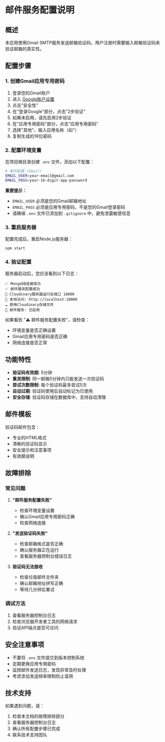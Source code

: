 # 邮件服务配置说明

## 概述
本应用使用Gmail SMTP服务发送邮箱验证码。用户注册时需要输入邮箱验证码来验证邮箱的真实性。

## 配置步骤

### 1. 创建Gmail应用专用密码

1. 登录您的Gmail账户
2. 进入 [Google账户设置](https://myaccount.google.com/)
3. 点击"安全性"
4. 在"登录Google"部分，点击"2步验证"
5. 如果未启用，请先启用2步验证
6. 在"应用专用密码"部分，点击"应用专用密码"
7. 选择"其他"，输入应用名称（如"）
8. 复制生成的16位密码

### 2. 配置环境变量

在项目根目录创建 `.env` 文件，添加以下配置：

```bash
# 邮件配置 (Gmail)
EMAIL_USER=your-email@gmail.com
EMAIL_PASS=your-16-digit-app-password
```

**重要提示：**
- `EMAIL_USER` 必须是您的Gmail邮箱地址
- `EMAIL_PASS` 必须是应用专用密码，不是您的Gmail登录密码
- 请确保 `.env` 文件已添加到 `.gitignore` 中，避免泄露敏感信息

### 3. 重启服务器

配置完成后，重启Node.js服务器：

```bash
npm start
```

### 4. 验证配置

服务器启动后，您应该看到以下日志：

```
✅ MongoDB连接成功
✅ 邮件服务配置成功
🚀 Cloudinary服务器运行在端口 10000
📱 本地访问: http://localhost:10000
☁️ 使用Cloudinary存储文件
📧 邮件服务: 已启用
```

如果看到 "⚠️ 邮件服务配置失败"，请检查：
- 环境变量是否正确设置
- Gmail应用专用密码是否正确
- 网络连接是否正常

## 功能特性

- **验证码有效期**: 5分钟
- **重发限制**: 同一邮箱5分钟内只能发送一次验证码
- **尝试次数限制**: 每个验证码最多尝试5次
- **自动过期**: 验证码使用后自动标记为已使用
- **安全存储**: 验证码存储在数据库中，支持自动清理

## 邮件模板

验证码邮件包含：
- 专业的HTML格式
- 清晰的验证码显示
- 安全提示和注意事项
- 有效期说明

## 故障排除

### 常见问题

1. **"邮件服务配置失败"**
   - 检查环境变量设置
   - 确认Gmail应用专用密码正确
   - 检查网络连接

2. **"发送验证码失败"**
   - 检查邮箱格式是否正确
   - 确认服务器正在运行
   - 查看服务器控制台错误日志

3. **验证码无法接收**
   - 检查垃圾邮件文件夹
   - 确认邮箱地址拼写正确
   - 等待几分钟后重试

### 调试方法

1. 查看服务器控制台日志
2. 检查浏览器开发者工具的网络请求
3. 验证API端点是否可访问

## 安全注意事项

- 不要将 `.env` 文件提交到版本控制系统
- 定期更换应用专用密码
- 监控邮件发送日志，发现异常及时处理
- 考虑添加发送频率限制防止滥用

## 技术支持

如果遇到问题，请：
1. 检查本文档的故障排除部分
2. 查看服务器控制台日志
3. 确认所有配置步骤已完成
4. 联系技术支持团队
